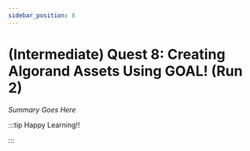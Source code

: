 ```yaml
---
sidebar_position: 8
---
```


# (Intermediate) Quest 8: Creating Algorand Assets Using GOAL! (Run 2)

_Summary Goes Here_

:::tip Happy Learning!!

<QuestButton text="Go To Quest" />

:::


